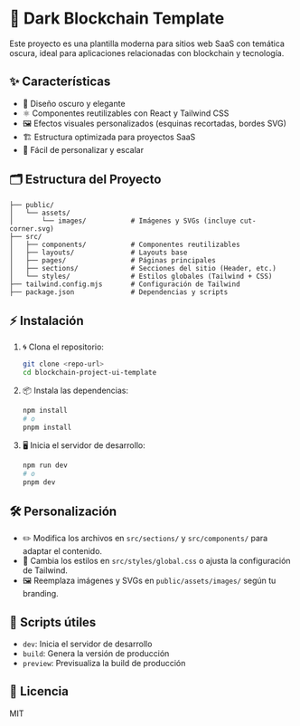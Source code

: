# 🚀 Dark Blockchain Template

Este proyecto es una plantilla moderna para sitios web SaaS con temática oscura, ideal para aplicaciones relacionadas con blockchain y tecnología.

## ✨ Características

- 🎨 Diseño oscuro y elegante
- ⚛️ Componentes reutilizables con React y Tailwind CSS
- 🖼️ Efectos visuales personalizados (esquinas recortadas, bordes SVG)
- 🏗️ Estructura optimizada para proyectos SaaS
- 🔧 Fácil de personalizar y escalar

## 🗂️ Estructura del Proyecto

```
├── public/
│   └── assets/
│       └── images/           # Imágenes y SVGs (incluye cut-corner.svg)
├── src/
│   ├── components/           # Componentes reutilizables
│   ├── layouts/              # Layouts base
│   ├── pages/                # Páginas principales
│   ├── sections/             # Secciones del sitio (Header, etc.)
│   └── styles/               # Estilos globales (Tailwind + CSS)
├── tailwind.config.mjs       # Configuración de Tailwind
├── package.json              # Dependencias y scripts
```

## ⚡ Instalación

1. 🌀 Clona el repositorio:
   ```bash
   git clone <repo-url>
   cd blockchain-project-ui-template
   ```
2. 📦 Instala las dependencias:
   ```bash
   npm install
   # o
   pnpm install
   ```
3. 🖥️ Inicia el servidor de desarrollo:
   ```bash
   npm run dev
   # o
   pnpm dev
   ```

## 🛠️ Personalización

- ✏️ Modifica los archivos en `src/sections/` y `src/components/` para adaptar el contenido.
- 🎨 Cambia los estilos en `src/styles/global.css` o ajusta la configuración de Tailwind.
- 🖼️ Reemplaza imágenes y SVGs en `public/assets/images/` según tu branding.

## 📜 Scripts útiles

- `dev`: Inicia el servidor de desarrollo
- `build`: Genera la versión de producción
- `preview`: Previsualiza la build de producción

## 🪪 Licencia

MIT
